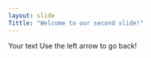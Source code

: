 ```yaml
---
layout: slide
Tittle: "Welcome to our second slide!"
---
```

Your text
Use the left arrow to go back!
